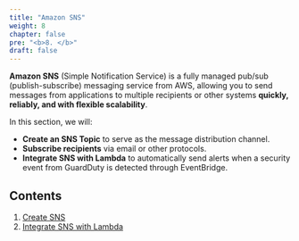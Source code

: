 ```yaml
---
title: "Amazon SNS"
weight: 8
chapter: false
pre: "<b>8. </b>"
draft: false
---
```


**Amazon SNS** (Simple Notification Service) is a fully managed pub/sub (publish-subscribe) messaging service from AWS, allowing you to send messages from applications to multiple recipients or other systems **quickly, reliably, and with flexible scalability**.  

In this section, we will:  
- **Create an SNS Topic** to serve as the message distribution channel.  
- **Subscribe recipients** via email or other protocols.  
- **Integrate SNS with Lambda** to automatically send alerts when a security event from GuardDuty is detected through EventBridge.  

## Contents
1. [Create SNS](8.1-CreateSNS/)  
2. [Integrate SNS with Lambda](8.2-IntegrateWithLambda/)
